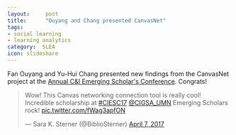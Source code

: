 ```yaml
---
layout:     post
title:      "Ouyang and Chang presented CanvasNet"
tags:
- social learning
- learning analytics
category:  SLEA
icon: slideshare
---
```


Fan Ouyang and Yu-Hui Chang presented new findings from the CanvasNet project at the [Annual C&I Emerging Scholar's Conference](http://cigsa.umn.edu/conference). Congrats!

<blockquote class="twitter-tweet" data-lang="en"><p lang="en" dir="ltr">Wow! This Canvas networking connection tool is really cool! Incredible scholarship at <a href="https://twitter.com/hashtag/CIESC17?src=hash">#CIESC17</a> <a href="https://twitter.com/CIGSA_UMN">@CIGSA_UMN</a> Emerging Scholars rock! <a href="https://t.co/fWag3apfON">pic.twitter.com/fWag3apfON</a></p>&mdash; Sara K. Sterner (@BiblioSterner) <a href="https://twitter.com/BiblioSterner/status/850412213399687168">April 7, 2017</a></blockquote>
<script async src="//platform.twitter.com/widgets.js" charset="utf-8"></script>
